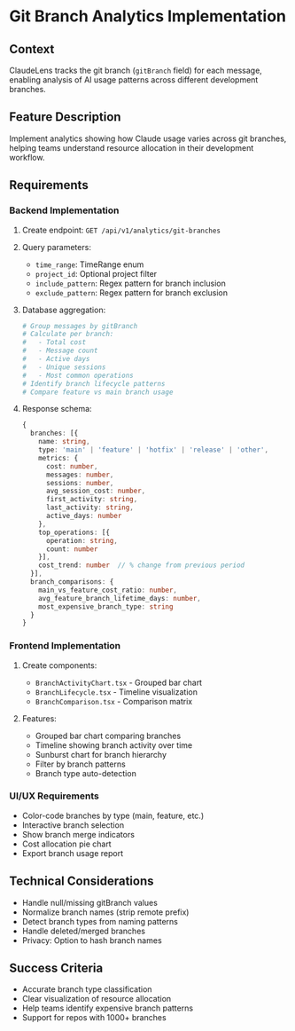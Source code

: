 # Git Branch Analytics Implementation

## Context
ClaudeLens tracks the git branch (`gitBranch` field) for each message, enabling analysis of AI usage patterns across different development branches.

## Feature Description
Implement analytics showing how Claude usage varies across git branches, helping teams understand resource allocation in their development workflow.

## Requirements

### Backend Implementation
1. Create endpoint: `GET /api/v1/analytics/git-branches`
2. Query parameters:
   - `time_range`: TimeRange enum
   - `project_id`: Optional project filter
   - `include_pattern`: Regex pattern for branch inclusion
   - `exclude_pattern`: Regex pattern for branch exclusion

3. Database aggregation:
   ```python
   # Group messages by gitBranch
   # Calculate per branch:
   #   - Total cost
   #   - Message count
   #   - Active days
   #   - Unique sessions
   #   - Most common operations
   # Identify branch lifecycle patterns
   # Compare feature vs main branch usage
   ```

4. Response schema:
   ```typescript
   {
     branches: [{
       name: string,
       type: 'main' | 'feature' | 'hotfix' | 'release' | 'other',
       metrics: {
         cost: number,
         messages: number,
         sessions: number,
         avg_session_cost: number,
         first_activity: string,
         last_activity: string,
         active_days: number
       },
       top_operations: [{
         operation: string,
         count: number
       }],
       cost_trend: number  // % change from previous period
     }],
     branch_comparisons: {
       main_vs_feature_cost_ratio: number,
       avg_feature_branch_lifetime_days: number,
       most_expensive_branch_type: string
     }
   }
   ```

### Frontend Implementation
1. Create components:
   - `BranchActivityChart.tsx` - Grouped bar chart
   - `BranchLifecycle.tsx` - Timeline visualization
   - `BranchComparison.tsx` - Comparison matrix

2. Features:
   - Grouped bar chart comparing branches
   - Timeline showing branch activity over time
   - Sunburst chart for branch hierarchy
   - Filter by branch patterns
   - Branch type auto-detection

### UI/UX Requirements
- Color-code branches by type (main, feature, etc.)
- Interactive branch selection
- Show branch merge indicators
- Cost allocation pie chart
- Export branch usage report

## Technical Considerations
- Handle null/missing gitBranch values
- Normalize branch names (strip remote prefix)
- Detect branch types from naming patterns
- Handle deleted/merged branches
- Privacy: Option to hash branch names

## Success Criteria
- Accurate branch type classification
- Clear visualization of resource allocation
- Help teams identify expensive branch patterns
- Support for repos with 1000+ branches
